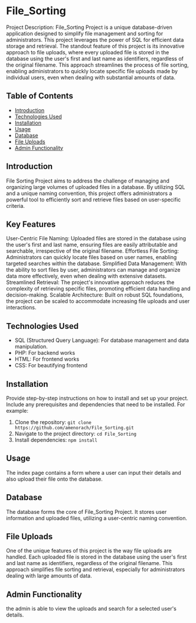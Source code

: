 # File_Sorting

Project Description: File_Sorting Project is a unique database-driven application designed to simplify file management and sorting for administrators. This project leverages the power of SQL for efficient data storage and retrieval. The standout feature of this project is its innovative approach to file uploads, where every uploaded file is stored in the database using the user's first and last name as identifiers, regardless of the original filename. This approach streamlines the process of file sorting, enabling administrators to quickly locate specific file uploads made by individual users, even when dealing with substantial amounts of data.

## Table of Contents

- [Introduction](#introduction)
- [Technologies Used](#technologies-used)
- [Installation](#installation)
- [Usage](#usage)
- [Database](#database)
- [File Uploads](#file-uploads)
- [Admin Functionality](#admin-functionality)


## Introduction

File Sorting Project aims to address the challenge of managing and organizing large volumes of uploaded files in a database. By utilizing SQL and a unique naming convention, this project offers administrators a powerful tool to efficiently sort and retrieve files based on user-specific criteria.

## Key Features
User-Centric File Naming: Uploaded files are stored in the database using the user's first and last name, ensuring files are easily attributable and searchable, irrespective of the original filename.
Effortless File Sorting: Administrators can quickly locate files based on user names, enabling targeted searches within the database.
Simplified Data Management: With the ability to sort files by user, administrators can manage and organize data more effectively, even when dealing with extensive datasets.
Streamlined Retrieval: The project's innovative approach reduces the complexity of retrieving specific files, promoting efficient data handling and decision-making.
Scalable Architecture: Built on robust SQL foundations, the project can be scaled to accommodate increasing file uploads and user interactions.

## Technologies Used

- SQL (Structured Query Language): For database management and data manipulation.
- PHP: For backend works
- HTML: For frontend works
- CSS: For beautifying frontend

## Installation

Provide step-by-step instructions on how to install and set up your project. Include any prerequisites and dependencies that need to be installed. For example:

1. Clone the repository: `git clone https://github.com/amenorach/File_Sorting.git`
2. Navigate to the project directory: `cd File_Sorting`
3. Install dependencies: `npm install`

## Usage

The index page contains a form where a user can input their details and also upload their file onto the database.

## Database

The database forms the core of File_Sorting Project. It stores user information and uploaded files, utilizing a user-centric naming convention.

## File Uploads

One of the unique features of this project is the way file uploads are handled. Each uploaded file is stored in the database using the user's first and last name as identifiers, regardless of the original filename. This approach simplifies file sorting and retrieval, especially for administrators dealing with large amounts of data. 

## Admin Functionality

the admin is able to view the uploads and search for a selected user's details.

